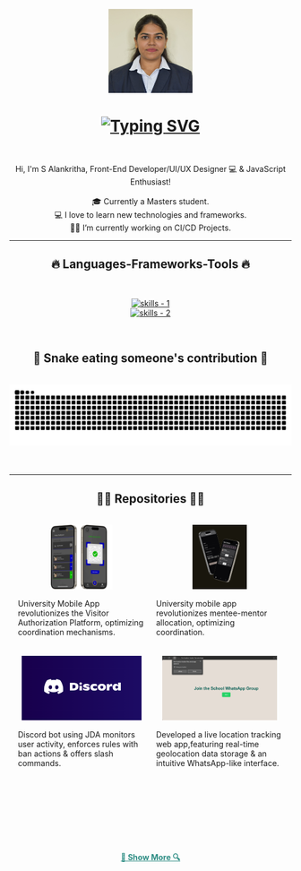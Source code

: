 <!-- profile view count -->
<p align="center">
  <img src="./myphoto.jpg" width="150" height="150">
</p>

<!-- introduction -->
<h1 align="center">
  <a href="https://git.io/typing-svg">
    <img src="https://readme-typing-svg.herokuapp.com/?lines=Wassup+Stalkers!+😎;+Myself+S Alankrita!;&center=true&size=30&color=2C8C84" alt="Typing SVG">
  </a>
</h1>

<br />
<!-- about me -->
<p align="center">
  Hi, I'm S Alankritha, Front-End Developer/UI/UX Designer 💻 & JavaScript Enthusiast!
  <br />
  <br />
  🎓 Currently a Masters student.
  <br />
  💻 I love to learn new technologies and frameworks.
  <br />
  🧑‍💼 I’m currently working on CI/CD Projects.
</p>


<hr />
<!-- skills -->
<h2 align="center">🔥 Languages-Frameworks-Tools 🔥</h2>
<br />
<p align="center">
  <a href="https://skillicons.dev">
      <!-- first row -->
      <picture>
          <source media="(prefers-color-scheme: dark)" srcset="https://skillicons.dev/icons?i=nextjs%2Creact%2Cgit%2Chtml%2Ccss%2Cjavascript%2Cts%2Ctailwind%2Cfigma%2Cthreejs&theme=dark" />
<source media="(prefers-color-scheme: light), (prefers-color-scheme: no-preference)" srcset="https://skillicons.dev/icons?i=nextjs%2Creact%2Cgit%2Chtml%2Ccss%2Cjavascript%2Cts%2Ctailwind%2Cfigma%2Cthreejs&theme=light" />
          <img src="https://skillicons.dev/icons?i=nextjs%2Creact%2Cgit%2Chtml%2Ccss%2Cjavascript%2Cts%2Ctailwind%2Cfigma%2Cthreejs&theme=light" alt="skills - 1" />
        </picture>
          <br />
          <!-- second row -->
          <picture>
            <source media="(prefers-color-scheme: dark)" srcset="https://skillicons.dev/icons?i=nodejs%2Cexpress%2Cmongodb%2Cmysql%2Cpostgres%2Credux%2Cprisma%2Cfirebase%2Csupabase&theme=dark" />
            <source media="(prefers-color-scheme: light), (prefers-color-scheme: no-preference)" srcset="https://skillicons.dev/icons?i=nodejs%2Cexpress%2Cmongodb%2Cmysql%2Cpostgres%2Credux%2Cprisma%2Cfirebase%2Csupabase&theme=light" />
            <img src="https://skillicons.dev/icons?i=nodejs%2Cexpress%2Cmongodb%2Cmysql%2Cpostgres%2Credux%2Cprisma%2Cfirebase%2Csupabase&theme=light" alt="skills - 2" />
        </picture>

  </a>
</p>
<br />



<!-- snake graph -->
<div align="center">
  <h2>🐍 Snake eating someone's contribution 🐍</h2>
  <br />
  <picture>
    <source media="(prefers-color-scheme: dark)" srcset="github-contribution-grid-snake-dark.svg" />
    <source media="(prefers-color-scheme: light), (prefers-color-scheme: no-preference)" srcset="github-contribution-grid-snake.svg" />
    <img src="github-contribution-grid-snake.svg" alt="github-snake" />
  </picture>
  <br />
  <br />
  <br />
</div>

<hr />
<!-- repositories -->
<h2 align="center">👨‍💻 Repositories 👨‍💻</h2>
<br />
<!-- first row -->
<div style="display: flex; flex-wrap: wrap; justify-content: center; gap: 20px;">

  <!-- repo 1 -->
  <div style="width: 45%; display: flex; flex-direction: column; align-items: center;">
    <a href="https://github.com/AlankrithaS/CU-MyGate" title="CU MyGate">
      <picture>
        <source media="(prefers-color-scheme: dark)" srcset="https://github-readme-stats.vercel.app/api/pin/?username=AlankrithaS&repo=CU-MyGate&theme=react&border_color=2C8C83&border_radius=10" />
        <source media="(prefers-color-scheme: light), (prefers-color-scheme: no-preference)" srcset="https://github-readme-stats.vercel.app/api/pin/?username=AlankrithaS&repo=CU-MyGate&theme=graywhite&border_color=2C8C83&border_radius=10" />
        <img height="115" src="gate.png" alt="alan's repository stats - Restaurant Recommendation" />
      </picture>
    </a>
    <p>University Mobile App revolutionizes the Visitor Authorization Platform, optimizing coordination mechanisms.</p>
  </div>

  <!-- repo 2 -->
<div style="width: 45%; display: flex; flex-direction: column; align-items: center;">
  <a href="https://github.com/AlankrithaS/connect-mentee" title="Connect Mentee">
    <picture>
      <source media="(prefers-color-scheme: dark)" srcset="https://github-readme-stats.vercel.app/api/pin/?username=AlankrithaS&repo=connect-mentee&theme=react&border_color=2C8C83&border_radius=10" />
      <source media="(prefers-color-scheme: light), (prefers-color-scheme: no-preference)" srcset="https://github-readme-stats.vercel.app/api/pin/?username=AlankrithaS&repo=connect-mentee&theme=graywhite&border_color=2C8C83&border_radius=10" />
      <img height="115" src="mentee.png" alt="alan's repository stats - Modern Portfolio" />
    </picture>
  </a>
  <p>University mobile app revolutionizes mentee-mentor allocation, optimizing coordination.</p>
</div>
<!-- repo 3 -->
<div style="width: 45%; display: flex; flex-direction: column; align-items: center;">
  <a href="https://github.com/AlankrithaS/discord-bot-jda" title="Capture the Flag">
    <picture>
      <source media="(prefers-color-scheme: dark)" srcset="https://github.com/AlankrithaS/connect-mentee&repo=discord-bot-jda&theme=react&border_color=2C8C83&border_radius=10" />
      <source media="(prefers-color-scheme: light), (prefers-color-scheme: no-preference)" srcset="https://github-readme-stats.vercel.app/api/pin/?username=AlankrithaS&repo=discord-bot-jda&theme=graywhite&border_color=2C8C83&border_radius=10" />
      <img height="115" src="image.png" alt="alan's repository stats - Hospital Length of Stay" />
    </picture>
  </a>
  <p>Discord bot using JDA monitors user activity, enforces rules with ban actions & offers slash commands.</p>
</div>

  <!-- repo 4 -->
  <div style="width: 45%; display: flex; flex-direction: column; align-items: center;">
    <a href="https://github.com/AlankrithaS/live_location_tracker" title="Geo Master">
      <picture>
        <source media="(prefers-color-scheme: dark)" srcset="https://github-readme-stats.vercel.app/api/pin/?username=AlankrithaS&repo=live_location_tracker&theme=react&border_color=2C8C83&border_radius=10" />
        <source media="(prefers-color-scheme: light), (prefers-color-scheme: no-preference)" srcset="https://github-readme-stats.vercel.app/api/pin/?username=AlankrithaS&repo=live_location_tracker&theme=graywhite&border_color=2C8C83&border_radius=10" />
        <img height="115" src="whatsapp.png" alt="alan's repository stats - PASSCO SC" />
      </picture>
    </a>
    <p>Developed a live location tracking web app,featuring real-time geolocation data storage & an intuitive WhatsApp-like interface.</p>
  </div>

</div>

<!-- spaces -->

<br /><br /><br /><br /><br /><br />

<!-- show more repos -->
<h4 align="center">
  <a href="https://github.com/AlankrithaS" title="Show Repositories" style="color:#2C8C83; font-weight:bold; transition: all 0.3s ease;" onmouseover="this.style.transform='scale(1.05)';" onmouseout="this.style.transform='scale(1)'">🔎 Show More 🔍</a>
</h4>